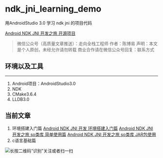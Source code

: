 # ndk_jni_learning_demo
用AndroidStudio 3.0 学习 ndk jni 的项目代码

[Android NDK JNI 开发之旅 开源项目](https://github.com/cb858504/ndk_jni_learning_demo)
>微信公众号（高质量文章推送）：走向全栈工程师
作者：陈博易
声明：本文是个人原创，未经允许请勿转载
商业合作请在微信公众号回复：联系方式
## 环境以及工具
---
1. Android项目：AndroidStudio3.0   
2. NDK     
3. CMake3.6.4   
4. LLDB3.0
## 当前文章
1. 环境搭建入门篇
[Android NDK JNI 开发 环境搭建入门篇](https://www.jianshu.com/p/2915034a6938)
[Android NDK JNI 开发之旅 so类库 简单使用篇](https://www.jianshu.com/p/b9c631337395)
[Android NDK JNI 开发之旅 so类库 JAR包使用](https://www.jianshu.com/p/3e44f9e80131)
2. c语言基础篇


![长按二维码“识别”关注或者扫一扫](http://upload-images.jianshu.io/upload_images/3376017-984d23bad2d5a87d.jpg?imageMogr2/auto-orient/strip%7CimageView2/2/w/1240)
